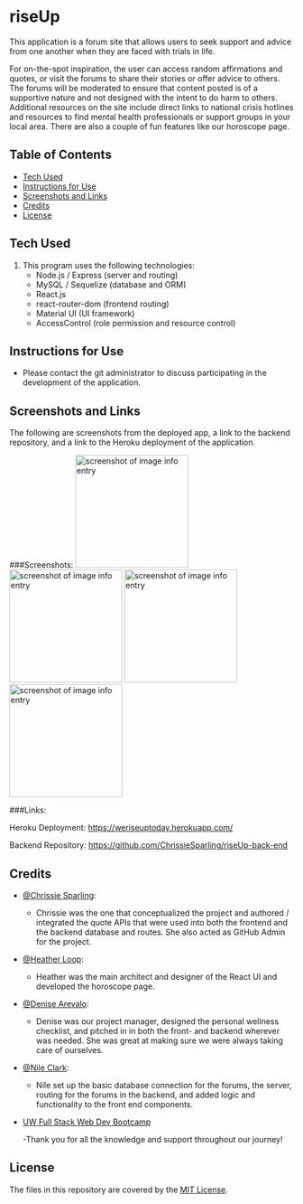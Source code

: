 # riseUp

This application is a forum site that allows users to seek support and advice from one another when they are faced with trials in life. 
    
For on-the-spot inspiration, the user can access random affirmations and quotes, or visit the forums to share their stories or offer advice to others. The forums will be moderated to ensure that content posted is of a supportive nature and not designed with the intent to do harm to others. Additional resources on the site include direct links to national crisis hotlines and resources to find mental health professionals or support groups in your local area. There are also a couple of fun features like our horoscope page.

## Table of Contents
* [Tech Used](#tech-used)
* [Instructions for Use](#instructions-for-use)
* [Screenshots and Links](#screenshots-and-links)
* [Credits](#credits)
* [License](#license)
    
## Tech Used
1. This program uses the following technologies:<ul><li>Node.js / Express (server and routing)</li><li>MySQL / Sequelize (database and ORM)</li><li>React.js</li><li>react-router-dom (frontend routing)</li><li>Material UI (UI framework)</li><li>AccessControl (role permission and resource control)</li></ul>


## Instructions for Use
<ul><li>Please contact the git administrator to discuss participating in the development of the application.</li></ul>

## Screenshots and Links
The following are screenshots from the deployed app, a link to the backend repository, and a link to the Heroku deployment of the application.

###Screenshots:
<img src="./assets/images/RG_step-6.png" alt="screenshot of image info entry" title="screenshot 2" width="200px">
<img src="./assets/images/RG_step-6.png" alt="screenshot of image info entry" title="screenshot 2" width="200px">
<img src="./assets/images/RG_step-6.png" alt="screenshot of image info entry" title="screenshot 2" width="200px">
<img src="./assets/images/RG_step-6.png" alt="screenshot of image info entry" title="screenshot 2" width="200px">

###Links:

Heroku Deployment:
https://weriseuptoday.herokuapp.com/

Backend Repository:
https://github.com/ChrissieSparling/riseUp-back-end


## Credits 


- [@Chrissie Sparling](ChrissieSparling): 

  - Chrissie was the one that conceptualized the project and authored / integrated the quote APIs that were used into both the frontend and the backend database and routes. She also acted as GitHub Admin for the project.

- [@Heather Loop](hloop132): 

  - Heather was the main architect and designer of the React UI and developed the horoscope page.

- [@Denise Arevalo](denisearevalo): 

  - Denise was our project manager, designed the personal wellness checklist, and pitched in in both the front- and backend wherever was needed. She was great at making sure we were always taking care of ourselves.

- [@Nile Clark](BUButtercup): 

  - Nile set up the basic database connection for the forums, the server, routing for the forums in the backend, and added logic and functionality to the front end components.
- [UW Full Stack Web Dev Bootcamp](https://bootcamp.uw.edu/)

  -Thank you for all the knowledge and support throughout our journey!

## License
The files in this repository are covered by the [MIT License](https://choosealicense.com/licenses/mit/).
